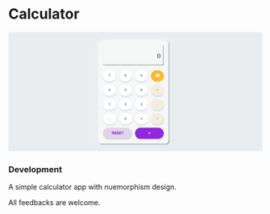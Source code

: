 # Calculator

![Design preview for the calculator app.](./src/images/preview.jpg)

### Development

A simple calculator app with nuemorphism design.

All feedbacks are welcome.
